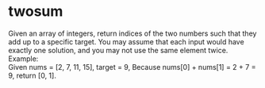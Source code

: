 # twosum
Given an array of integers, return indices of the two numbers such that they add up to a specific target.  You may assume that each input would have exactly one solution, and you may not use the same element twice.  
Example:  
Given nums = [2, 7, 11, 15], target = 9,  Because nums[0] + nums[1] = 2 + 7 = 9, return [0, 1].
